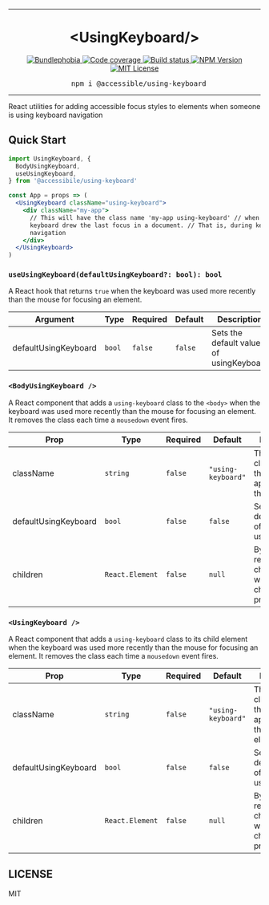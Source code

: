 <hr>
<div align="center">
  <h1 align="center">
    &lt;UsingKeyboard/&gt;
  </h1>
</div>

<p align="center">
  <a href="https://bundlephobia.com/result?p=@accessible/using-keyboard">
    <img alt="Bundlephobia" src="https://img.shields.io/bundlephobia/minzip/@accessible/using-keyboard?style=for-the-badge&labelColor=24292e">
  </a>
  <a aria-label="Code coverage report" href="https://codecov.io/gh/jaredLunde/accessible-using-keyboard">
    <img alt="Code coverage" src="https://img.shields.io/codecov/c/gh/jaredLunde/accessible-using-keyboard?style=for-the-badge&labelColor=24292e">
  </a>
  <a aria-label="Build status" href="https://travis-ci.org/jaredLunde/accessible-using-keyboard">
    <img alt="Build status" src="https://img.shields.io/travis/jaredLunde/accessible-using-keyboard?style=for-the-badge&labelColor=24292e">
  </a>
  <a aria-label="NPM version" href="https://www.npmjs.com/package/@accessible/using-keyboard">
    <img alt="NPM Version" src="https://img.shields.io/npm/v/@accessible/using-keyboard?style=for-the-badge&labelColor=24292e">
  </a>
  <a aria-label="License" href="https://jaredlunde.mit-license.org/">
    <img alt="MIT License" src="https://img.shields.io/npm/l/@accessible/using-keyboard?style=for-the-badge&labelColor=24292e">
  </a>
</p>

<pre align="center">
  npm i @accessible/using-keyboard
</pre>
<hr>

React utilities for adding accessible focus styles to elements when someone is using keyboard navigation

## Quick Start

```jsx harmony
import UsingKeyboard, {
  BodyUsingKeyboard,
  useUsingKeyboard,
} from '@accessibile/using-keyboard'

const App = props => (
  <UsingKeyboard className="using-keyboard">
    <div className="my-app">
      // This will have the class name 'my-app using-keyboard' // when a
      keyboard drew the last focus in a document. // That is, during keyboard
      navigation
    </div>
  </UsingKeyboard>
)
```

### `useUsingKeyboard(defaultUsingKeyboard?: bool): bool`

A React hook that returns `true` when the keyboard was used more recently than the mouse for
focusing an element.

| Argument             | Type   | Required | Default | Description                             |
| -------------------- | ------ | -------- | ------- | --------------------------------------- |
| defaultUsingKeyboard | `bool` | `false`  | `false` | Sets the default value of usingKeyboard |

### `<BodyUsingKeyboard />`

A React component that adds a `using-keyboard` class to the `<body>` when the keyboard was used more recently
than the mouse for focusing an element. It removes the class each time a `mousedown` event fires.

| Prop                 | Type            | Required | Default            | Description                                                                            |
| -------------------- | --------------- | -------- | ------------------ | -------------------------------------------------------------------------------------- |
| className            | `string`        | `false`  | `"using-keyboard"` | This is the class name that gets appended to the body                                  |
| defaultUsingKeyboard | `bool`          | `false`  | `false`            | Sets the default value of usingKeyboard                                                |
| children             | `React.Element` | `false`  | `null`             | By default this renders no children, but it will render any children you provide here. |

### `<UsingKeyboard />`

A React component that adds a `using-keyboard` class to its child element when the keyboard was used more recently
than the mouse for focusing an element. It removes the class each time a `mousedown` event fires.

| Prop                 | Type            | Required | Default            | Description                                                                            |
| -------------------- | --------------- | -------- | ------------------ | -------------------------------------------------------------------------------------- |
| className            | `string`        | `false`  | `"using-keyboard"` | This is the class name that gets appended to the child element                         |
| defaultUsingKeyboard | `bool`          | `false`  | `false`            | Sets the default value of usingKeyboard                                                |
| children             | `React.Element` | `false`  | `null`             | By default this renders no children, but it will render any children you provide here. |

## LICENSE

MIT
